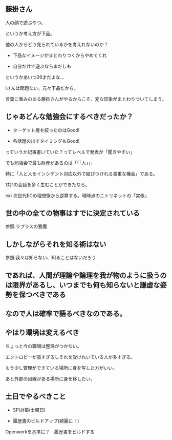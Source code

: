 

## 藤掛さん

人の顔で遊ぶやつ。

というか考え方が下品。

他の人からどう見られているかを考えれないのか？

- 下品なイメージがまとわりつくからやめてくれ

- 自分だけで遊ぶならまだしも

というかあいつ26才だよな...

Iさんは問題ない。元々下品だから。

言葉に重みのある藤掛さんがやるからこそ、変な印象がまとわりついてしまう。


## じゃあどんな勉強会にするべきだったか？

- ターゲット層を絞ったのはGood!

- 各話題の出すタイミングもGood!

っていうか記事書いていた？ってレベルで発表が「聞きやすい」

でも勉強会で最も財産があるのは「「「人」」」

特に「人と人をインシデント対応以外で結びつけれる貴重な機会」である。

1対1の会話を多く生むことができたなら。

ex) 次世代ECの理想像から逆算する。現時点のニトリネットの「実像」



## 世の中の全ての物事はすでに決定されている

参照:ラプラスの悪魔

## しかしながらそれを知る術はない

参照:我々は知らない、知ることはないだろう

## であれば、人間が理論や論理を我が物のように扱うのは限界があるし、いつまでも何も知らないと謙虚な姿勢を保つべきである

## なので人は確率で語るべきなのである。



## やはり環境は変えるべき

ちょっと今の職場は整理がつかない。

エントロピーが高すぎるしそれを受けれいている人が多すぎる。

もう少し管理ができている場所に身を写した方がいい。

あと外部の目線がある場所に身を移したい。


## 土日でやるべきこと

- SPI対策(土曜日)

- 履歴書のビルドアップ(綺麗に！)

Openworkを基準に？　履歴書をビルドする












